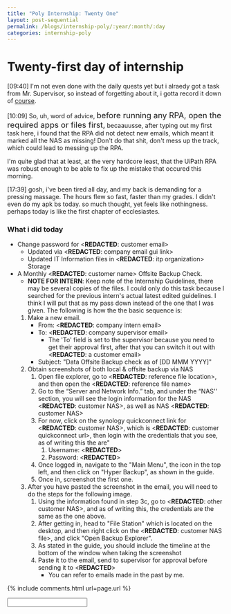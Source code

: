 ```yaml
---
title: "Poly Internship: Twenty One"
layout: post-sequential
permalink: /blogs/internship-poly/:year/:month/:day
categories: internship-poly
---
```

# Twenty-first day of internship

<span class="timestamp">[09:40]</span> I'm not even done with the daily quests yet but i alraedy got a task from Mr. <span class="disable-selection" ondblclick="this.innerHTML='Alan Kuik'">Supervisor</span>, so instead of forgetting about it, i gotta record it down of [course](#what-i-did-today).

<span class="timestamp">[10:09]</span> So, uh, word of advice, <span style="font-size:130%">before running any RPA, open the required apps or files first,</span> becaauusse, after typing out my first task here, i found that the RPA did not detect new emails, which meant it marked all the NAS as missing! Don't do that shit, don't mess up the track, which could lead to messing up the RPA.

I'm quite glad that at least, at the very hardcore least, that the UiPath RPA was robust enough to be able to fix up the mistake that occured this morning.

<span class="timestamp">[17:39]</span> gosh, i've been tired all day, and my back is demanding for a pressing massage. The hours flew so fast, faster than my grades. I didn't even do my apk bs today. so much thought, yet feels like nothingness. perhaps today is like the first chapter of ecclesiastes. 

### What i did today
* Change password for <span class="disable-selection" ondblclick="this.innerHTML='chefheman@hilliergroup.com.sg'">&lt;<b>REDACTED</b>: customer email&gt;</span>
    * Updated via <span class="disable-selection" ondblclick="this.innerHTML='https://cp8.infospace.com.sg:8443/'">&lt;<b>REDACTED</b>: company email gui link&gt;</span>
    * Updated IT Information files in <span class="disable-selection" ondblclick="this.innerHTML='Infospace'">&lt;<b>REDACTED</b>: itp organization&gt;</span> Storage
* A Monthly <span class="disable-selection" ondblclick="this.innerHTML='ACME Monaco'">&lt;<b>REDACTED</b>: customer name&gt;</span> Offsite Backup Check.
    * **NOTE FOR INTERN**: Keep note of the Internship Guidelines, there may be several copies of the files. I could only do this task because I searched for the previous intern's actual latest edited guidelines. I think I will put that as my pass down instead of the one that I was given. The following is how the the basic sequence is:
    1. Make a new email.
        * From: <span class="disable-selection" ondblclick="this.innerHTML='ia@infospace.com.sg'">&lt;<b>REDACTED</b>: company intern email&gt;</span>
        * To: <span class="disable-selection" ondblclick="this.innerHTML='alan@infospace.com.sg'">&lt;<b>REDACTED</b>: company supervisor email&gt;</span>
            * The 'To' field is set to the supervisor because you need to get their approval first, after that you can switch it out with <span class="disable-selection" ondblclick="this.innerHTML='shirley.lee@acmemonaco.com'">&lt;<b>REDACTED</b>: a customer email&gt;</span>
        * Subject: "Data Offsite Backup check as of [DD MMM YYYY]"
    1. Obtain screenshots of both local & offsite backup via NAS
        1. Open file explorer, go to <span class="disable-selection" ondblclick="this.innerHTML='C:\\Users\\User\\Dropbox\\InfoSpace Common\\Customers\\ACME Monaco'">&lt;<b>REDACTED</b>: reference file location&gt;</span>, and then open the <span class="disable-selection" ondblclick="this.innerHTML='ACME Monaco IT info.xlsx'">&lt;<b>REDACTED</b>: reference file name&gt;</span>
        1. Go to the “Server and Network Info.” tab, and under the “NAS'' section, you will see the login information for the NAS <span class="disable-selection" ondblclick="this.innerHTML='AMANAS'">&lt;<b>REDACTED</b>: customer NAS&gt;</span>, as well as NAS <span class="disable-selection" ondblclick="this.innerHTML='AMANAOFFSITE'">&lt;<b>REDACTED</b>: customer NAS&gt;</span>
        1. For now, click on the synology quickconnect link for <span class="disable-selection" ondblclick="this.innerHTML='AMANAS'">&lt;<b>REDACTED</b>: customer NAS&gt;</span>, which is <span class="disable-selection" ondblclick="this.innerHTML='https://quickconnect.to/acmemonaco'">&lt;<b>REDACTED</b>: customer quickconnect url&gt;</span>, then login with the credentials that you see, as of writing this the are"
            1. Username: <span class="disable-selection" ondblclick="this.innerHTML='infospace'">&lt;<b>REDACTED</b>&gt;</span>
            1. Password: <span class="disable-selection" ondblclick="this.innerHTML=';J@Q&V'">&lt;<b>REDACTED</b>&gt;</span>
        1. Once logged in, navigate to the "Main Menu", the icon in the top left, and then click on "Hyper Backup", as shown in the guide.
        1. Once in, screenshot the first one. 
    1. After you have pasted the screenshot in the email, you will need to do the steps for the following image.
        1. Using the information found in step 3c, go to <span class="disable-selection" ondblclick="this.innerHTML='https://quickconnect.to/acmemonacooffsite'">&lt;<b>REDACTED</b>: other customer NAS&gt;</span>, and as of writing this, the credentials are the same as the one above.
        1. After getting in, head to "File Station" which is located on the desktop, and then right click on the <span class="disable-selection" ondblclick="this.innerHTML='AMANAS_1.hbk'">&lt;<b>REDACTED</b>: customer NAS file&gt;</span>, and click "Open Backup Explorer".
        1. As stated in the guide, you should include the timeline at the bottom of the window when taking the screenshot
        1. Paste it to the email, send to supervisor for approval before sending it to <span class="disable-selection" ondblclick="this.innerHTML='Shirley'">&lt;<b>REDACTED</b>&gt;</span>
            * You can refer to emails made in the past by me.
    

{% include comments.html url=page.url %}

<input id="password-input" type="password" class="text-secret" onkeyup="unlock()">

<span class="disable-selection" id="truth" style="display:none;">Damn, a lot happened during the weekend, that I really should have like a live blog for my own life instead. i may add more details in the future<!--br><br>Now on a lighter note, there's this girl, all the way back from secondary school, and out of nowhere she decided to communicate with me. So, and <span class="disable-selection" ondblclick="this.innerHTML='Roy'">my accountable friend</span> knows this well (because damn we got similar problems to a tea), this girl has some red flags that I won't get too much into.--> </span>
